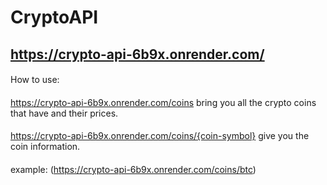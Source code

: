 # CryptoAPI
## https://crypto-api-6b9x.onrender.com/
####
How to use:
####
https://crypto-api-6b9x.onrender.com/coins bring you all the crypto coins that have and their prices.
####
https://crypto-api-6b9x.onrender.com/coins/{coin-symbol} give you the coin information.
####
example: (https://crypto-api-6b9x.onrender.com/coins/btc) 

